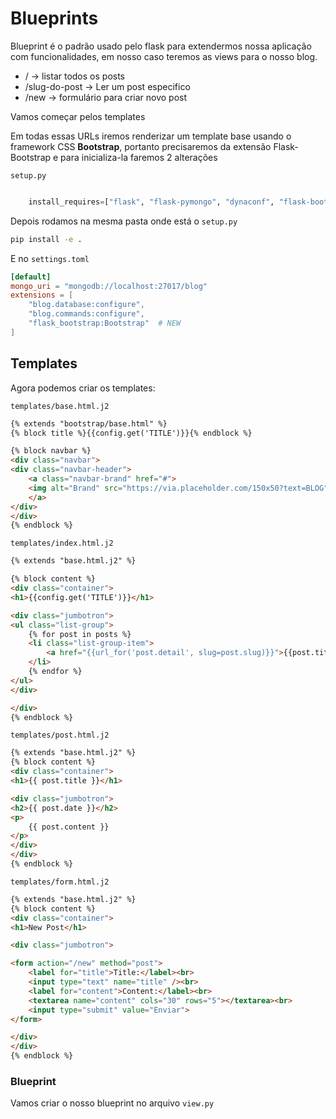 # Blueprints

Blueprint é o padrão usado pelo flask para extendermos nossa aplicação com funcionalidades,
em nosso caso teremos as views para o nosso blog.

- / -> listar todos os posts
- /slug-do-post -> Ler um post especifico
- /new -> formulário para criar novo post

Vamos começar pelos templates

Em todas essas URLs iremos renderizar um template base usando o framework CSS **Bootstrap**, portanto precisaremos da extensão Flask-Bootstrap e para inicializa-la faremos 2 alterações

`setup.py`
```python

    install_requires=["flask", "flask-pymongo", "dynaconf", "flask-bootstrap"]  # NEW

```
Depois rodamos na mesma pasta onde está o `setup.py`

```bash
pip install -e .
```

E no `settings.toml`

```toml
[default]
mongo_uri = "mongodb://localhost:27017/blog"
extensions = [
    "blog.database:configure",
    "blog.commands:configure",
    "flask_bootstrap:Bootstrap"  # NEW
]
```

## Templates

Agora podemos criar os templates:

`templates/base.html.j2`
```html
{% extends "bootstrap/base.html" %}
{% block title %}{{config.get('TITLE')}}{% endblock %}

{% block navbar %}
<div class="navbar">
<div class="navbar-header">
    <a class="navbar-brand" href="#">
    <img alt="Brand" src="https://via.placeholder.com/150x50?text=BLOG">
    </a>
</div>
</div>
{% endblock %}
```

`templates/index.html.j2`
```html
{% extends "base.html.j2" %}

{% block content %}
<div class="container">
<h1>{{config.get('TITLE')}}</h1>

<div class="jumbotron">
<ul class="list-group">
    {% for post in posts %}
    <li class="list-group-item">
        <a href="{{url_for('post.detail', slug=post.slug)}}">{{post.title}}</a>
    </li>
    {% endfor %}
</ul>
</div>

</div>
{% endblock %}
```

`templates/post.html.j2`
```html
{% extends "base.html.j2" %}
{% block content %}
<div class="container">
<h1>{{ post.title }}</h1>

<div class="jumbotron">
<h2>{{ post.date }}</h2>
<p>
    {{ post.content }}
</p>
</div>
</div>
{% endblock %}
```

`templates/form.html.j2`
```html
{% extends "base.html.j2" %}
{% block content %}
<div class="container">
<h1>New Post</h1>

<div class="jumbotron">

<form action="/new" method="post">
    <label for="title">Title:</label><br>
    <input type="text" name="title" /><br>
    <label for="content">Content:</label><br>
    <textarea name="content" cols="30" rows="5"></textarea><br>
    <input type="submit" value="Enviar">
</form>

</div>
</div>
{% endblock %}
```

### Blueprint

Vamos criar o nosso blueprint no arquivo `view.py`


```python

```
